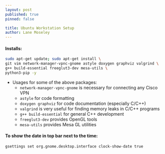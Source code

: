 ```yaml
---
layout: post
published: true
pinned: false

title: Ubuntu Workstation Setup
author: Lane Moseley
---
```


#### Installs:

```bash
sudo apt-get update; sudo apt-get install \
git vim network-manager-vpnc-gnome astyle doxygen graphviz valgrind \
g++ build-essential freeglut3-dev mesa-utils \
python3-pip -y
```

* Usages for some of the above packages:
    * ```network-manager-vpnc-gnome``` is necessary for connecting any Cisco VPN
    * ```astyle``` for code formatting
    * ```doxygen graphviz``` for code documentation (especially C/C++)
    * ```valgrind``` is very useful for finding memory leaks in C/C++ programs
    * ```g++ build-essential``` for general C++ development
    * ```freeglut3-dev``` provides OpenGL tools
    * ```mesa-utils``` provides Mesa GL utilities

#### To show the date in top bar next to the time:
```bash
gsettings set org.gnome.desktop.interface clock-show-date true
```